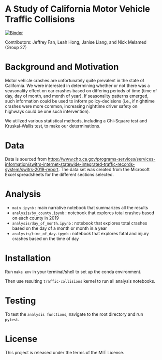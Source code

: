 # A Study of California Motor Vehicle Traffic Collisions

[![Binder](https://mybinder.org/badge_logo.svg)](https://mybinder.org/v2/gh/UCB-stat-159-s23/project-Group27/main?labpath=main.ipynb)

Contributors: Jeffrey Fan, Leah Hong, Janise Liang, and Nick Melamed (Group 27)

# Background and Motivation

Motor vehicle crashes are unfortunately quite prevalent in the state of California. We were interested in determining whether or not there was a seasonality effect on car crashes based on differing periods of time (time of day, day of month, and month of year). If seasonality patterns emerged, such information could be used to inform policy-decisions (i.e., if nighttime crashes were more common, increasing nighttime driver safety on highways could be one such intervention). 

We utilized various statistical methods, including a Chi-Square test and Kruskal-Wallis test, to make our determinations. 

# Data
Data is sourced from https://www.chp.ca.gov/programs-services/services-information/switrs-internet-statewide-integrated-traffic-records-system/switrs-2019-report. The data set was created from the Microsoft Excel spreadsheets for the different sections selected. 

# Analysis

- `main.ipynb` : main narrative notebook that summarizes all the results
- `analysis/by_county.ipynb` : notebook that explores total crashes based on each county in 2019
- `analysis/day_of_month.ipynb` : notebook that explores total crashes based on the day of a month or month in a year
- `analysis/time_of_day.ipynb` : notebook that explores fatal and injury crashes based on the time of day

# Installation

Run `make env` in your terminal/shell to set up the conda environment.

Then use resulting `traffic-collisions` kernel to run all analysis notebooks.

# Testing

To test the `analysis functions`, navigate to the root directory and run `pytest`.

# License

This project is released under the terms of the MIT License.

